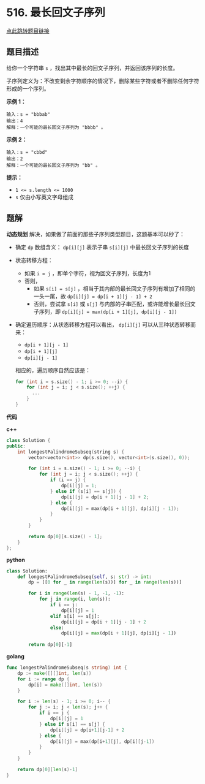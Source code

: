 # 516. 最长回文子序列

[点此跳转题目链接](https://leetcode.cn/problems/longest-palindromic-subsequence/description/)

## 题目描述

给你一个字符串 `s` ，找出其中最长的回文子序列，并返回该序列的长度。

子序列定义为：不改变剩余字符顺序的情况下，删除某些字符或者不删除任何字符形成的一个序列。

 

**示例 1：**

```
输入：s = "bbbab"
输出：4
解释：一个可能的最长回文子序列为 "bbbb" 。
```

**示例 2：**

```
输入：s = "cbbd"
输出：2
解释：一个可能的最长回文子序列为 "bb" 。
```

 

**提示：**

- `1 <= s.length <= 1000`
- `s` 仅由小写英文字母组成



## 题解

**动态规划** 解决，如果做了前面的那些子序列类型题目，这题基本可以秒了：

- 确定 `dp` 数组含义： `dp[i][j]` 表示子串 `s[i][j]` 中最长回文子序列的长度

- 状态转移方程：

  - 如果 `i = j` ，即单个字符，视为回文子序列，长度为1
  - 否则，
    - 如果 `s[i] = s[j]` ，相当于其内部的最长回文子序列有增加了相同的一头一尾，故 `dp[i][j] = dp[i + 1][j - 1] + 2` 
    - 否则，尝试拿 `s[i]` 或 `s[j]` 与内部的子串匹配，或许能增长最长回文子序列，即 `dp[i][j] = max(dp[i + 1][j], dp[i][j - 1])` 

- 确定遍历顺序：从状态转移方程可以看出， `dp[i][j]` 可以从三种状态转移而来：

  - `dp[i + 1][j - 1]` 
  - `dp[i + 1][j]` 
  - `dp[i][j - 1]` 

  相应的，遍历顺序自然应该是：

  ```cpp
  for (int i = s.size() - 1; i >= 0; --i) {
      for (int j = i; j < s.size(); ++j) {
  		...
      }
  }
  ```

**代码** 

**c++** 

```cpp
class Solution {
public:
    int longestPalindromeSubseq(string s) {
        vector<vector<int>> dp(s.size(), vector<int>(s.size(), 0));

        for (int i = s.size() - 1; i >= 0; --i) {
            for (int j = i; j < s.size(); ++j) {
                if (i == j) {
                    dp[i][j] = 1;
                } else if (s[i] == s[j]) {
                    dp[i][j] = dp[i + 1][j - 1] + 2;
                } else {
                    dp[i][j] = max(dp[i + 1][j], dp[i][j - 1]);
                }
            }
        }

        return dp[0][s.size() - 1];
    }
};
```

**python** 

```python
class Solution:
    def longestPalindromeSubseq(self, s: str) -> int:
        dp = [[0 for _ in range(len(s))] for _ in range(len(s))]

        for i in range(len(s) - 1, -1, -1):
            for j in range(i, len(s)):
                if i == j:
                    dp[i][j] = 1
                elif s[i] == s[j]:
                    dp[i][j] = dp[i + 1][j - 1] + 2
                else:
                    dp[i][j] = max(dp[i + 1][j], dp[i][j - 1])
                
        return dp[0][-1]
```

**golang** 

```go
func longestPalindromeSubseq(s string) int {
	dp := make([][]int, len(s))
	for i := range dp {
		dp[i] = make([]int, len(s))
	}

	for i := len(s) - 1; i >= 0; i-- {
		for j := i; j < len(s); j++ {
			if i == j {
				dp[i][j] = 1
			} else if s[i] == s[j] {
				dp[i][j] = dp[i+1][j-1] + 2
			} else {
				dp[i][j] = max(dp[i+1][j], dp[i][j-1])
			}
		}
	}

	return dp[0][len(s)-1]
}
```





